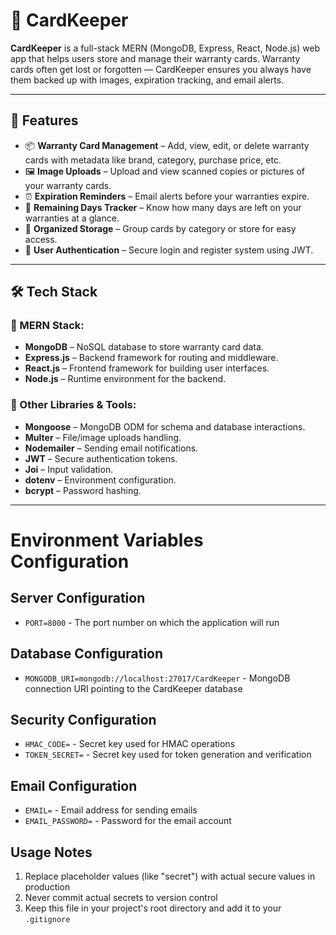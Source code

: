 # 🧾 CardKeeper

**CardKeeper** is a full-stack MERN (MongoDB, Express, React, Node.js) web app that helps users store and manage their warranty cards. Warranty cards often get lost or forgotten — CardKeeper ensures you always have them backed up with images, expiration tracking, and email alerts.

---

## 🚀 Features

- 📦 **Warranty Card Management** – Add, view, edit, or delete warranty cards with metadata like brand, category, purchase price, etc.
- 🖼️ **Image Uploads** – Upload and view scanned copies or pictures of your warranty cards.
- ⏰ **Expiration Reminders** – Email alerts before your warranties expire.
- 📅 **Remaining Days Tracker** – Know how many days are left on your warranties at a glance.
- 📂 **Organized Storage** – Group cards by category or store for easy access.
- 🔐 **User Authentication** – Secure login and register system using JWT.

---

## 🛠️ Tech Stack

### 🧩 MERN Stack:
- **MongoDB** – NoSQL database to store warranty card data.
- **Express.js** – Backend framework for routing and middleware.
- **React.js** – Frontend framework for building user interfaces.
- **Node.js** – Runtime environment for the backend.

### 🔧 Other Libraries & Tools:
- **Mongoose** – MongoDB ODM for schema and database interactions.
- **Multer** – File/image uploads handling.
- **Nodemailer** – Sending email notifications.
- **JWT** – Secure authentication tokens.
- **Joi** – Input validation.
- **dotenv** – Environment configuration.
- **bcrypt** – Password hashing.

---

# Environment Variables Configuration

## Server Configuration
- `PORT=8000` - The port number on which the application will run

## Database Configuration
- `MONGODB_URI=mongodb://localhost:27017/CardKeeper` - MongoDB connection URI pointing to the CardKeeper database

## Security Configuration
- `HMAC_CODE=` - Secret key used for HMAC operations
- `TOKEN_SECRET=` - Secret key used for token generation and verification

## Email Configuration
- `EMAIL=` - Email address for sending emails
- `EMAIL_PASSWORD=` - Password for the email account

## Usage Notes
1. Replace placeholder values (like "secret") with actual secure values in production
2. Never commit actual secrets to version control
3. Keep this file in your project's root directory and add it to your `.gitignore`

